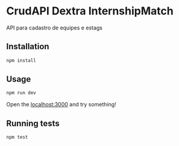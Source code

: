 # CrudAPI Dextra InternshipMatch
API para cadastro de equipes e estags
## Installation
```bash
npm install
```
## Usage
```bash
npm run dev
```
Open the [localhost:3000](http://localhost:3000) and try something!
## Running tests
```bash
npm test
```
